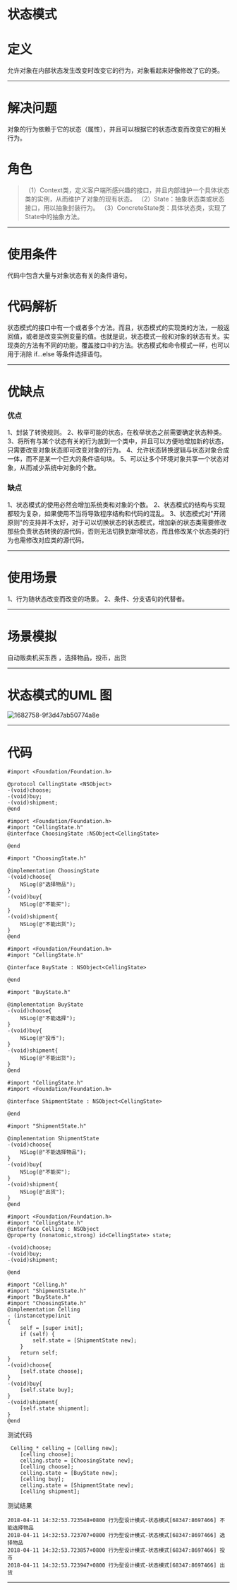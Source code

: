 #  状态模式

# 定义
允许对象在内部状态发生改变时改变它的行为，对象看起来好像修改了它的类。
****

# 解决问题
对象的行为依赖于它的状态（属性），并且可以根据它的状态改变而改变它的相关行为。

# 角色
>（1）Context类，定义客户端所感兴趣的接口，并且内部维护一个具体状态类的实例，从而维护了对象的现有状态。
>（2）State：抽象状态类或状态接口，用以抽象封装行为。
>（3）ConcreteState类：具体状态类，实现了State中的抽象方法。

****
# 使用条件
代码中包含大量与对象状态有关的条件语句。

# 代码解析
状态模式的接口中有一个或者多个方法。而且，状态模式的实现类的方法，一般返回值，或者是改变实例变量的值。也就是说，状态模式一般和对象的状态有关。实现类的方法有不同的功能，覆盖接口中的方法。状态模式和命令模式一样，也可以用于消除 if...else 等条件选择语句。
***
# 优缺点
### 优点
1、封装了转换规则。
2、枚举可能的状态，在枚举状态之前需要确定状态种类。 
3、将所有与某个状态有关的行为放到一个类中，并且可以方便地增加新的状态，只需要改变对象状态即可改变对象的行为。
4、允许状态转换逻辑与状态对象合成一体，而不是某一个巨大的条件语句块。 5、可以让多个环境对象共享一个状态对象，从而减少系统中对象的个数。

### 缺点
1、状态模式的使用必然会增加系统类和对象的个数。 
2、状态模式的结构与实现都较为复杂，如果使用不当将导致程序结构和代码的混乱。 
3、状态模式对"开闭原则"的支持并不太好，对于可以切换状态的状态模式，增加新的状态类需要修改那些负责状态转换的源代码，否则无法切换到新增状态，而且修改某个状态类的行为也需修改对应类的源代码。

****
# 使用场景
 1、行为随状态改变而改变的场景。
 2、条件、分支语句的代替者。
******
# 场景模拟
自动贩卖机买东西 ，选择物品，投币，出货
******
# 状态模式的UML 图

![1682758-9f3d47ab50774a8e](assets/1682758-9f3d47ab50774a8e.png)




*****
# 代码

```
#import <Foundation/Foundation.h>

@protocol CellingState <NSObject>
-(void)choose;
-(void)buy;
-(void)shipment;
@end
```
```
#import <Foundation/Foundation.h>
#import "CellingState.h"
@interface ChoosingState :NSObject<CellingState>

@end
```
```
#import "ChoosingState.h"

@implementation ChoosingState
-(void)choose{
    NSLog(@"选择物品");
}
-(void)buy{
    NSLog(@"不能买");
}
-(void)shipment{
    NSLog(@"不能出货");
}
@end

```
```
#import <Foundation/Foundation.h>
#import "CellingState.h"

@interface BuyState : NSObject<CellingState>

@end

```
```
#import "BuyState.h"

@implementation BuyState
-(void)choose{
    NSLog(@"不能选择");
}
-(void)buy{
    NSLog(@"投币");
}
-(void)shipment{
    NSLog(@"不能出货");
}
@end

```
```
#import "CellingState.h"
#import <Foundation/Foundation.h>

@interface ShipmentState : NSObject<CellingState>

@end
```
```
#import "ShipmentState.h"

@implementation ShipmentState
-(void)choose{
    NSLog(@"不能选择物品");
}
-(void)buy{
    NSLog(@"不能买");
}
-(void)shipment{
    NSLog(@"出货");
}
@end
```
```
#import <Foundation/Foundation.h>
#import "CellingState.h"
@interface Celling : NSObject
@property (nonatomic,strong) id<CellingState> state;

-(void)choose;
-(void)buy;
-(void)shipment;

@end

```
```
#import "Celling.h"
#import "ShipmentState.h"
#import "BuyState.h"
#import "ChoosingState.h"
@implementation Celling
- (instancetype)init
{
    self = [super init];
    if (self) {
        self.state = [ShipmentState new];
    }
    return self;
}
-(void)choose{
    [self.state choose];
}
-(void)buy{
    [self.state buy];
}
-(void)shipment{
    [self.state shipment];
}
@end

```
测试代码
```
 Celling * celling = [Celling new];
    [celling choose];
    celling.state = [ChoosingState new];
    [celling choose];
    celling.state = [BuyState new];
    [celling buy];
    celling.state = [ShipmentState new];
    [celling shipment];
```
测试结果
```
2018-04-11 14:32:53.723548+0800 行为型设计模式-状态模式[68347:8697466] 不能选择物品
2018-04-11 14:32:53.723707+0800 行为型设计模式-状态模式[68347:8697466] 选择物品
2018-04-11 14:32:53.723857+0800 行为型设计模式-状态模式[68347:8697466] 投币
2018-04-11 14:32:53.723947+0800 行为型设计模式-状态模式[68347:8697466] 出货
```


****










